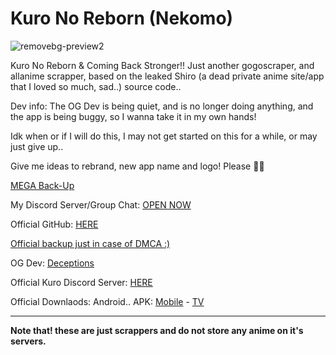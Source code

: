 # Kuro No Reborn (Nekomo)

![removebg-preview2](https://github.com/MarshMeadow/kuro-no-reborn/assets/88599122/8677f5b7-68d9-4e4a-a378-da27e7acd2ae)

Kuro No Reborn & Coming Back Stronger!! Just another gogoscraper, and allanime scrapper, based on the leaked Shiro (a dead private anime site/app that I loved so much, sad..) source code..

Dev info: The OG Dev is being quiet, and is no longer doing anything, and the app is being buggy, so I wanna take it in my own hands! 

Idk when or if I will do this, I may not get started on this for a while, or may just give up..

Give me ideas to rebrand, new app name and logo! Please 🙏🥺

[MEGA Back-Up](https://mega.nz/folder/tD9ilL5Q#gjDd7fhsSWkPdicStaQYqg)

My Discord Server/Group Chat: [OPEN NOW](https://discord.com/invite/E4Ezmgg7Ka)

Official GitHub: [HERE](https://github.com/deceptions/no)

[Official backup just in case of DMCA :)](https://gitee.com/deceptionss/no)

OG Dev: [Deceptions](https://github.com/deceptions)

Official Kuro Discord Server: [HERE](https://discord.gg/YgeFkTMmxh)

Official Downlaods: Android.. APK: [Mobile](https://github.com/deceptions/no/releases/download/2.2.3/2.2.3.apk) - [TV](https://github.com/deceptions/no/releases/download/2.2.3/2.2.3-TV.apk)

----

**Note that! these are just scrappers and do not store any anime on it's servers.**
